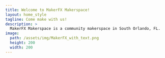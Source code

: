 ```yaml
---
title: Welcome to MakerFX Makerspace!
layout: home_style
tagline: Come make with us!
description: >
  MakerFX Makerspace is a community makerspace in South Orlando, FL.
image:
  path: /assets/img/MakerFX_with_text.png
  height: 200
  width: 200
---
```

